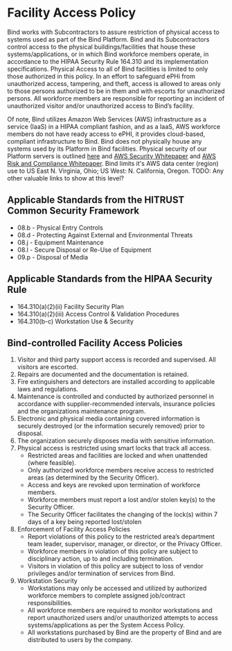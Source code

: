 # Facility Access Policy

Bind works with Subcontractors to assure restriction of physical access to systems used as part of the Bind Platform. Bind and its Subcontractors control access to the physical buildings/facilities that house these systems/applications, or in which Bind workforce members operate, in accordance to the HIPAA Security Rule 164.310 and its implementation specifications. Physical Access to all of Bind facilities is limited to only those authorized in this policy. In an effort to safeguard ePHi from unauthorized access, tampering, and theft, access is allowed to areas only to those persons authorized to be in them and with escorts for unauthorized persons. All workforce members are responsible for reporting an incident of unauthorized visitor and/or unauthorized access to Bind’s facility.

Of note, Bind utilizes Amazon Web Services (AWS) infrastructure as a service (IaaS) in a HIPAA compliant fashion, and as a IaaS, AWS workforce members do not have ready access to ePHI, it provides cloud-based, compliant infrastructure to Bind. Bind does not physically house any systems used by its Platform in Bind facilities. Physical security of our Platform servers is outlined [here](https://aws.amazon.com/security/) and [AWS Security Whitepaper](https://d0.awsstatic.com/whitepapers/Security/AWS_Security_Whitepaper.pdf) and [AWS Risk and Compliance Whitepaper](https://d0.awsstatic.com/whitepapers/compliance/AWS_Risk_and_Compliance_Whitepaper.pdf).  Bind limits it's AWS data center (region) use to US East
N. Virginia, Ohio; US West: N. California, Oregon. TODO:  Any other valuable links to show at this level?

## Applicable Standards from the HITRUST Common Security Framework

* 08.b - Physical Entry Controls
* 08.d - Protecting Against External and Environmental Threats
* 08.j - Equipment Maintenance
* 08.l - Secure Disposal or Re-Use of Equipment
* 09.p - Disposal of Media

## Applicable Standards from the HIPAA Security Rule

* 164.310(a)(2)(ii) Facility Security Plan
* 164.310(a)(2)(iii) Access Control & Validation Procedures
* 164.310(b-c) Workstation Use & Security

## Bind-controlled Facility Access Policies

1. Visitor and third party support access is recorded and supervised. All visitors are escorted.
2. Repairs are documented and the documentation is retained.
3. Fire extinguishers and detectors are installed according to applicable laws and regulations.
4. Maintenance is controlled and conducted by authorized personnel in accordance with supplier-recommended intervals, insurance policies and the organizations maintenance program.
5. Electronic and physical media containing covered information is securely destroyed (or the information securely removed) prior to disposal.
6. The organization securely disposes media with sensitive information.
7. Physical access is restricted using smart locks that track all access.
	* Restricted areas and facilities are locked and when unattended (where feasible).
	* Only authorized workforce members receive access to restricted areas (as determined by the Security Officer).
	* Access and keys are revoked upon termination of workforce members.
	* Workforce members must report a lost and/or stolen key(s) to the Security Officer.
	* The Security Officer facilitates the changing of the lock(s) within 7 days of a key being reported lost/stolen
8. Enforcement of Facility Access Policies
	* Report violations of this policy to the restricted area’s department team leader, supervisor, manager, or director, or the Privacy Officer.
	* Workforce members in violation of this policy are subject to disciplinary action, up to and including termination.
	* Visitors in violation of this policy are subject to loss of vendor privileges and/or termination of services from Bind.
9. Workstation Security
	* Workstations may only be accessed and utilized by authorized workforce members to complete assigned job/contract responsibilities.
	* All workforce members are required to monitor workstations and report unauthorized users and/or unauthorized attempts to access systems/applications as per the System Access Policy.
	* All workstations purchased by Bind are the property of Bind and are distributed to users by the company.
